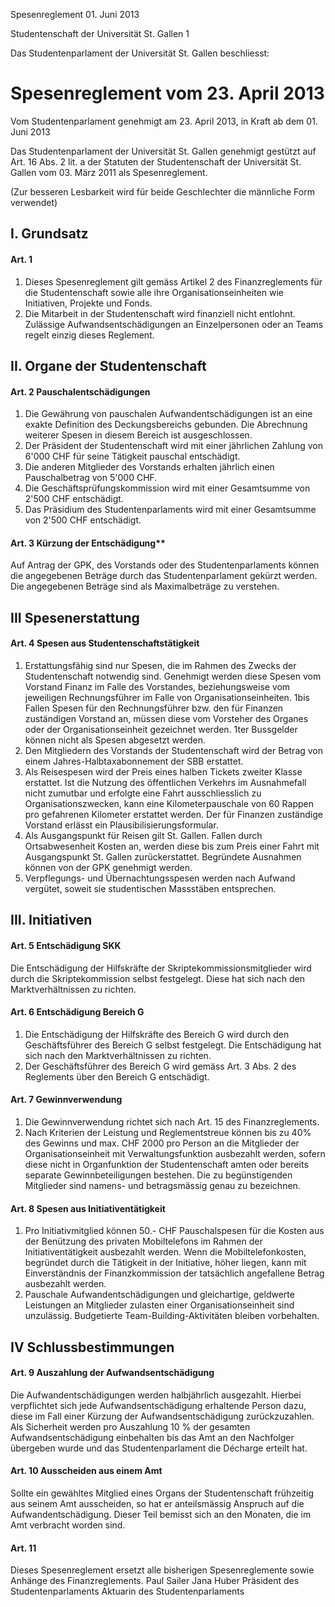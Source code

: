 Spesenreglement 01. Juni 2013

Studentenschaft der Universität St. Gallen 1

Das Studentenparlament der Universität St. Gallen beschliesst:

# Spesenreglement vom 23. April 2013

Vom Studentenparlament genehmigt am 23. April 2013, in Kraft ab dem 01. Juni 2013

Das Studentenparlament der Universität St. Gallen genehmigt gestützt auf Art. 16 Abs. 2 lit. a der Statuten der Studentenschaft der Universität St. Gallen vom 03. März 2011 als Spesenreglement.

(Zur besseren Lesbarkeit wird für beide Geschlechter die männliche Form verwendet)

## I. Grundsatz
#### Art. 1
1. Dieses Spesenreglement gilt gemäss Artikel 2 des Finanzreglements für die Studentenschaft sowie alle ihre Organisationseinheiten wie Initiativen, Projekte und Fonds.
2. Die Mitarbeit in der Studentenschaft wird finanziell nicht entlohnt. Zulässige Aufwandsentschädigungen an Einzelpersonen oder an Teams regelt einzig dieses Reglement.

## II. Organe der Studentenschaft
#### Art. 2 Pauschalentschädigungen
1. Die Gewährung von pauschalen Aufwandentschädigungen ist an eine exakte Definition des Deckungsbereichs gebunden. Die Abrechnung weiterer Spesen in diesem Bereich ist ausgeschlossen.
2. Der Präsident der Studentenschaft wird mit einer jährlichen Zahlung von 6'000 CHF für seine Tätigkeit pauschal entschädigt.
3. Die anderen Mitglieder des Vorstands erhalten jährlich einen Pauschalbetrag von 5'000 CHF.
4. Die Geschäftsprüfungskommission wird mit einer Gesamtsumme von 2'500 CHF entschädigt.
5. Das Präsidium des Studentenparlaments wird mit einer Gesamtsumme von 2'500 CHF entschädigt.

#### Art. 3 Kürzung der Entschädigung**
Auf Antrag der GPK, des Vorstands oder des Studentenparlaments können die angegebenen Beträge durch das Studentenparlament gekürzt werden. Die angegebenen Beträge sind als Maximalbeträge zu verstehen.

## III Spesenerstattung
#### Art. 4 Spesen aus Studentenschaftstätigkeit
1. Erstattungsfähig sind nur Spesen, die im Rahmen des Zwecks der Studentenschaft notwendig sind. Genehmigt werden diese Spesen vom Vorstand Finanz im Falle des Vorstandes, beziehungsweise vom jeweiligen Rechnungsführer im Falle von Organisationseinheiten.
1bis Fallen Spesen für den Rechnungsführer bzw. den für Finanzen zuständigen Vorstand an, müssen diese vom Vorsteher des Organes oder der Organisationseinheit gezeichnet werden.
1ter Bussgelder können nicht als Spesen abgesetzt werden.
2. Den Mitgliedern des Vorstands der Studentenschaft wird der Betrag von einem Jahres-Halbtaxabonnement der SBB erstattet.
3. Als Reisespesen wird der Preis eines halben Tickets zweiter Klasse erstattet. Ist die Nutzung des öffentlichen Verkehrs im Ausnahmefall nicht zumutbar und erfolgte eine Fahrt ausschliesslich zu Organisationszwecken, kann eine Kilometerpauschale von 60 Rappen pro gefahrenen Kilometer erstattet werden. Der für Finanzen zuständige Vorstand erlässt ein Plausibilisierungsformular.
4. Als Ausgangspunkt für Reisen gilt St. Gallen. Fallen durch Ortsabwesenheit Kosten an, werden diese bis zum Preis einer Fahrt mit Ausgangspunkt St. Gallen zurückerstattet. Begründete Ausnahmen können von der GPK genehmigt werden.
5. Verpflegungs- und Übernachtungsspesen werden nach Aufwand vergütet, soweit sie studentischen Massstäben entsprechen.

## III. Initiativen
#### Art. 5 Entschädigung SKK

Die Entschädigung der Hilfskräfte der Skriptekommissionsmitglieder wird durch die Skriptekommission selbst festgelegt. Diese hat sich nach den Marktverhältnissen zu richten.

#### Art. 6 Entschädigung Bereich G

1. Die Entschädigung der Hilfskräfte des Bereich G wird durch den Geschäftsführer des Bereich G selbst festgelegt. Die Entschädigung hat sich nach den Marktverhältnissen zu richten.
2. Der Geschäftsführer des Bereich G wird gemäss Art. 3 Abs. 2 des Reglements über den Bereich G entschädigt.

#### Art. 7 Gewinnverwendung
1. Die Gewinnverwendung richtet sich nach Art. 15 des Finanzreglements.
2. Nach Kriterien der Leistung und Reglementstreue können bis zu 40% des Gewinns und max. CHF 2000 pro Person an die Mitglieder der Organisationseinheit mit Verwaltungsfunktion ausbezahlt werden, sofern diese nicht in Organfunktion der Studentenschaft amten oder bereits separate Gewinnbeteiligungen bestehen. Die zu begünstigenden Mitglieder sind namens- und betragsmässig genau zu bezeichnen.

#### Art. 8 Spesen aus Initiativentätigkeit
1. Pro Initiativmitglied können 50.- CHF Pauschalspesen für die Kosten aus der Benützung des privaten Mobiltelefons im Rahmen der Initiativentätigkeit ausbezahlt werden. Wenn die Mobiltelefonkosten, begründet durch die Tätigkeit in der Initiative, höher liegen, kann mit Einverständnis der Finanzkommission der tatsächlich angefallene Betrag ausbezahlt werden.
2. Pauschale Aufwandentschädigungen und gleichartige, geldwerte Leistungen an Mitglieder zulasten einer Organisationseinheit sind unzulässig. Budgetierte Team-Building-Aktivitäten bleiben vorbehalten.

## IV Schlussbestimmungen
#### Art. 9 Auszahlung der Aufwandsentschädigung
Die Aufwandentschädigungen werden halbjährlich ausgezahlt. Hierbei verpflichtet sich jede Aufwandsentschädigung erhaltende Person dazu, diese im Fall einer Kürzung der Aufwandsentschädigung zurückzuzahlen. Als Sicherheit werden pro Auszahlung 10 % der gesamten Aufwandsentschädigung einbehalten bis das Amt an den Nachfolger übergeben wurde und das Studentenparlament die Décharge erteilt hat.

#### Art. 10 Ausscheiden aus einem Amt
Sollte ein gewähltes Mitglied eines Organs der Studentenschaft frühzeitig aus seinem Amt ausscheiden, so hat er anteilsmässig Anspruch auf die Aufwandentschädigung. Dieser Teil bemisst sich an den Monaten, die im Amt verbracht worden sind.

#### Art. 11
Dieses Spesenreglement ersetzt alle bisherigen Spesenreglemente sowie Anhänge des Finanzreglements.
Paul Sailer Jana Huber
Präsident des Studentenparlaments Aktuarin des Studentenparlaments
